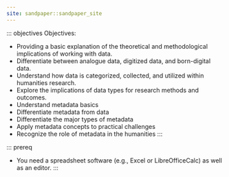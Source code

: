 ```yaml
---
site: sandpaper::sandpaper_site
---
```


::: objectives 
Objectives:

- Providing a basic explanation of the theoretical and methodological implications of working with data.
- Differentiate between analogue data, digitized data, and born-digital data.
- Understand how data is categorized, collected, and utilized within humanities research.
- Explore the implications of data types for research methods and outcomes.
- Understand metadata basics
- Differentiate metadata from data
- Differentiate the major types of metadata
- Apply metadata concepts to practical challenges
- Recognize the role of metadata in the humanities
:::

::: prereq
- You need a spreadsheet software (e.g., Excel or LibreOfficeCalc) as well as an editor.
:::




